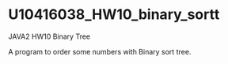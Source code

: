 # U10416038_HW10_binary_sortt
JAVA2 HW10 Binary Tree

A program to order some numbers with Binary sort tree.
